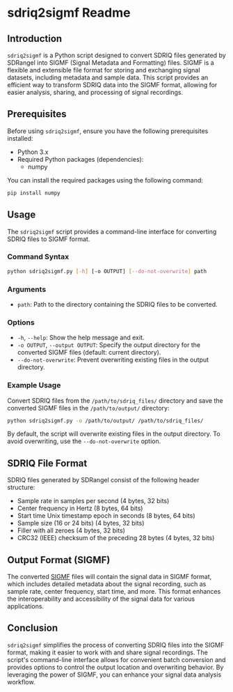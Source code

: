 # sdriq2sigmf Readme

## Introduction

`sdriq2sigmf` is a Python script designed to convert SDRIQ files generated by SDRangel into SIGMF (Signal Metadata and Formatting) files. SIGMF is a flexible and extensible file format for storing and exchanging signal datasets, including metadata and sample data. This script provides an efficient way to transform SDRIQ data into the SIGMF format, allowing for easier analysis, sharing, and processing of signal recordings.

## Prerequisites

Before using `sdriq2sigmf`, ensure you have the following prerequisites installed:

* Python 3.x
* Required Python packages (dependencies):
    * numpy

You can install the required packages using the following command:

```bash
pip install numpy
```

## Usage

The `sdriq2sigmf` script provides a command-line interface for converting SDRIQ files to SIGMF format.

### Command Syntax

```bash
python sdriq2sigmf.py [-h] [-o OUTPUT] [--do-not-overwrite] path
```

### Arguments

* `path`: Path to the directory containing the SDRIQ files to be converted.

### Options

* `-h`, `--help`: Show the help message and exit.
* `-o OUTPUT`, `--output OUTPUT`: Specify the output directory for the converted SIGMF files (default: current directory).
* `--do-not-overwrite`: Prevent overwriting existing files in the output directory.

### Example Usage

Convert SDRIQ files from the `/path/to/sdriq_files/` directory and save the converted SIGMF files in the `/path/to/output/` directory:

```bash
python sdriq2sigmf.py -o /path/to/output/ /path/to/sdriq_files/
```

By default, the script will overwrite existing files in the output directory. To avoid overwriting, use the `--do-not-overwrite` option.

## SDRIQ File Format

SDRIQ files generated by SDRangel consist of the following header structure:

* Sample rate in samples per second (4 bytes, 32 bits)
* Center frequency in Hertz (8 bytes, 64 bits)
* Start time Unix timestamp epoch in seconds (8 bytes, 64 bits)
* Sample size (16 or 24 bits) (4 bytes, 32 bits)
* Filler with all zeroes (4 bytes, 32 bits)
* CRC32 (IEEE) checksum of the preceding 28 bytes (4 bytes, 32 bits)

## Output Format (SIGMF)

The converted [SIGMF](https://github.com/sigmf/SigMF) files will contain the signal data in SIGMF format, which includes detailed metadata about the signal recording, such as sample rate, center frequency, start time, and more. This format enhances the interoperability and accessibility of the signal data for various applications.

## Conclusion

`sdriq2sigmf` simplifies the process of converting SDRIQ files into the SIGMF format, making it easier to work with and share signal recordings. The script's command-line interface allows for convenient batch conversion and provides options to control the output location and overwriting behavior. By leveraging the power of SIGMF, you can enhance your signal data analysis workflow.
